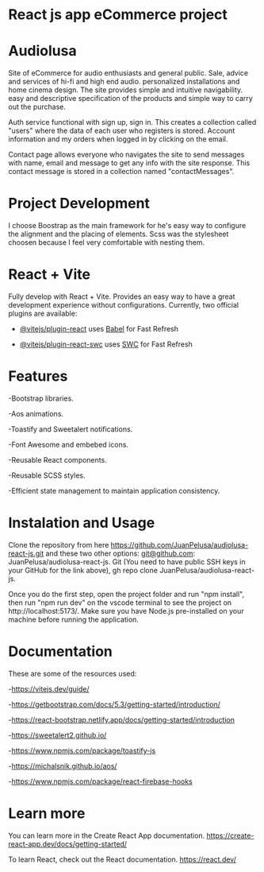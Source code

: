 
# React js app eCommerce project

# Audiolusa

Site of eCommerce for audio enthusiasts and general public.
Sale, advice and services of hi-fi and high end audio.
personalized installations and home cinema design.
The site provides simple and intuitive navigability. easy and descriptive specification of the products and simple way to carry out the purchase.

Auth service functional with sign up, sign in. 
This creates a collection called "users" where the data of each user who registers is stored.
Account information and my orders when logged in by clicking on the email.

Contact page allows everyone who navigates the site to send messages with name, email and message to get any info with the site response.
This contact message is stored in a collection named "contactMessages".

# Project Development

I choose Boostrap as the main framework for he's easy way to configure the alignment and the placing of elements.
Scss was the stylesheet choosen because I feel very comfortable with nesting them.

# React + Vite

Fully develop with React + Vite. Provides an easy way to have a great development experience without configurations.
Currently, two official plugins are available:

- [@vitejs/plugin-react](https://github.com/vitejs/vite-plugin-react/blob/main/packages/plugin-react/README.md) uses [Babel](https://babeljs.io/) for Fast Refresh

- [@vitejs/plugin-react-swc](https://github.com/vitejs/vite-plugin-react-swc) uses [SWC](https://swc.rs/) for Fast Refresh

# Features

-Bootstrap libraries.

-Aos animations.

-Toastify and Sweetalert notifications.

-Font Awesome and embebed icons.

-Reusable React components.

-Reusable SCSS styles.

-Efficient state management to maintain application consistency.

# Instalation and Usage

Clone the repository from here https://github.com/JuanPelusa/audiolusa-react-js.git
and these two other options:
git@github.com: JuanPelusa/audiolusa-react-js. Git
(You need to have public SSH keys in your GitHub for the link above),
gh repo clone JuanPelusa/audiolusa-react-js.

Once you do the first step, open the project folder and run "npm install", then run "npm run dev" on the vscode terminal to see the project on http://localhost:5173/.
Make sure you have Node.js pre-installed on your machine before running the application.

# Documentation

These are some of the resources used:

-https://vitejs.dev/guide/

-https://getbootstrap.com/docs/5.3/getting-started/introduction/

-https://react-bootstrap.netlify.app/docs/getting-started/introduction

-https://sweetalert2.github.io/

-https://www.npmjs.com/package/toastify-js

-https://michalsnik.github.io/aos/

-https://www.npmjs.com/package/react-firebase-hooks

# Learn more

You can learn more in the Create React App documentation.
https://create-react-app.dev/docs/getting-started/

To learn React, check out the React documentation.
https://react.dev/